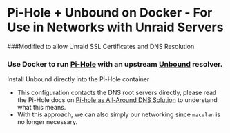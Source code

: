 # Pi-Hole + Unbound on Docker - For Use in Networks with Unraid Servers  


###Modified to allow Unraid SSL Certificates and DNS Resolution

### Use Docker to run [Pi-Hole](https://pi-hole.net) with an upstream [Unbound](https://nlnetlabs.nl/projects/unbound/about/) resolver.

Install Unbound directly into the Pi-Hole container
  - This configuration contacts the DNS root servers directly, please read the Pi-Hole docs on [Pi-hole as All-Around DNS Solution](https://docs.pi-hole.net/guides/unbound/) to understand what this means.
  - With this approach, we can also simply our networking since `macvlan` is no longer necessary.


